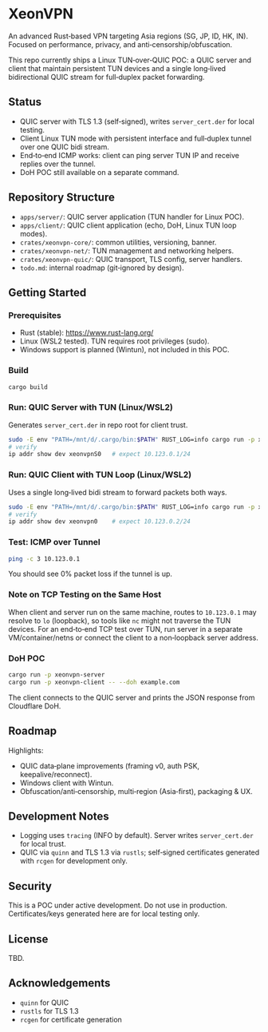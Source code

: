 # XeonVPN

An advanced Rust‑based VPN targeting Asia regions (SG, JP, ID, HK, IN). Focused on performance, privacy, and anti‑censorship/obfuscation.

This repo currently ships a Linux TUN‑over‑QUIC POC: a QUIC server and client that maintain persistent TUN devices and a single long‑lived bidirectional QUIC stream for full‑duplex packet forwarding.

## Status
- QUIC server with TLS 1.3 (self‑signed), writes `server_cert.der` for local testing.
- Client Linux TUN mode with persistent interface and full‑duplex tunnel over one QUIC bidi stream.
- End‑to‑end ICMP works: client can ping server TUN IP and receive replies over the tunnel.
- DoH POC still available on a separate command.

## Repository Structure
- `apps/server/`: QUIC server application (TUN handler for Linux POC).
- `apps/client/`: QUIC client application (echo, DoH, Linux TUN loop modes).
- `crates/xeonvpn-core/`: common utilities, versioning, banner.
- `crates/xeonvpn-net/`: TUN management and networking helpers.
- `crates/xeonvpn-quic/`: QUIC transport, TLS config, server handlers.
- `todo.md`: internal roadmap (git‑ignored by design).

## Getting Started
### Prerequisites
- Rust (stable): https://www.rust-lang.org/
- Linux (WSL2 tested). TUN requires root privileges (sudo).
- Windows support is planned (Wintun), not included in this POC.

### Build
```bash
cargo build
```

### Run: QUIC Server with TUN (Linux/WSL2)
Generates `server_cert.der` in repo root for client trust.
```bash
sudo -E env "PATH=/mnt/d/.cargo/bin:$PATH" RUST_LOG=info cargo run -p xeonvpn-server -- --tun-server
# verify
ip addr show dev xeonvpnS0   # expect 10.123.0.1/24
```

### Run: QUIC Client with TUN Loop (Linux/WSL2)
Uses a single long‑lived bidi stream to forward packets both ways.
```bash
sudo -E env "PATH=/mnt/d/.cargo/bin:$PATH" RUST_LOG=info cargo run -p xeonvpn-client -- --tun-loop
# verify
ip addr show dev xeonvpn0    # expect 10.123.0.2/24
```

### Test: ICMP over Tunnel
```bash
ping -c 3 10.123.0.1
```
You should see 0% packet loss if the tunnel is up.

### Note on TCP Testing on the Same Host
When client and server run on the same machine, routes to `10.123.0.1` may resolve to `lo` (loopback), so tools like `nc` might not traverse the TUN devices. For an end‑to‑end TCP test over TUN, run server in a separate VM/container/netns or connect the client to a non‑loopback server address.

### DoH POC
```bash
cargo run -p xeonvpn-server
cargo run -p xeonvpn-client -- --doh example.com
```
The client connects to the QUIC server and prints the JSON response from Cloudflare DoH.

## Roadmap
Highlights:
- QUIC data‑plane improvements (framing v0, auth PSK, keepalive/reconnect).
- Windows client with Wintun.
- Obfuscation/anti‑censorship, multi‑region (Asia‑first), packaging & UX.

## Development Notes
- Logging uses `tracing` (INFO by default). Server writes `server_cert.der` for local trust.
- QUIC via `quinn` and TLS 1.3 via `rustls`; self‑signed certificates generated with `rcgen` for development only.

## Security
This is a POC under active development. Do not use in production. Certificates/keys generated here are for local testing only.

## License
TBD.

## Acknowledgements
- `quinn` for QUIC
- `rustls` for TLS 1.3
- `rcgen` for certificate generation
